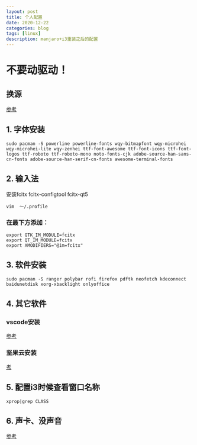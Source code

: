 ```yaml
---
layout: post
title: 个人配置
date: 2020-12-22
categories: blog
tags: [linux]
description: manjaro+i3重装之后的配置
---
```


# 不要动驱动！     

## 换源
[参考](https://blog.csdn.net/weixin_43968923/article/details/86349914)


## 1. 字体安装     
```
sudo pacman -S powerline powerline-fonts wqy-bitmapfont wqy-microhei wqy-microhei-lite wqy-zenhei ttf-font-awesome ttf-font-icons ttf-font-logos ttf-roboto ttf-roboto-mono noto-fonts-cjk adobe-source-han-sans-cn-fonts adobe-source-han-serif-cn-fonts awesome-terminal-fonts
```
## 2. 输入法     
安装fcitx fcitx-configtool fcitx-qt5     

`vim  ～/.profile`
### 在最下方添加：     
```
export GTK_IM_MODULE=fcitx
export QT_IM_MODULE=fcitx
export XMODIFIERS="@im=fcitx"
```
## 3. 软件安装
`sudo pacman -S ranger polybar rofi firefox pdftk neofetch kdeconnect baidunetdisk xorg-xbacklight onlyoffice`
## 4. 其它软件     

### vscode安装      
[参考](https://www.qinghaosu.xyz/blog/2020/12/10/%E7%AC%AC%E5%85%AD%E7%AF%87/)
### 坚果云安装     
[考](https://www.jianguoyun.com/s/downloads/linux)

## 5. 配置i3时候查看窗口名称
`xprop|grep CLASS`

## 6. 声卡、没声音
[参考](https://www.it610.com/article/1294972279549140992.htm)
